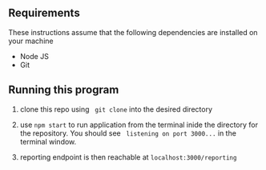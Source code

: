 ## Requirements
These instructions assume that the following dependencies are installed on your machine
- Node JS
- Git

## Running this program

1) clone this repo using ``` git clone``` into the desired directory

2) use `npm start` to run application from the terminal inide the directory for the repository.  You should see ` listening on port 3000...` in the terminal window.

3) reporting endpoint is then reachable at `localhost:3000/reporting`